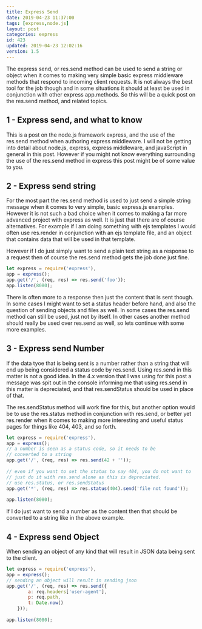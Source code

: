 ```yaml
---
title: Express Send
date: 2019-04-23 11:37:00
tags: [express,node.js]
layout: post
categories: express
id: 423
updated: 2019-04-23 12:02:16
version: 1.5
---
```


The express send, or res.send method can be used to send a string or object when it comes to making very simple basic express middleware methods that respond to incoming client requests. It is not always the best tool for the job though and in some situations it should at least be used in conjunction with other express app.methods. So this will be a quick post on the res.send method, and related topics.

<!-- more -->

## 1 - Express send, and what to know

This is a post on the node.js framework express, and the use of the res.send method when authoring express middleware. I will not be getting into detail about node.js, express, express middleware, and javaScript in general in this post. However if you might not know everything surrounding the use of the res.send method in express this post might be of some value to you.

## 2 - Express send string

For the most part the res.send method is used to just send a simple string message when it comes to very simple, basic express.js examples. However it is not such a bad choice when it comes to making a far more advanced project with express as well. It is just that there are of course alternatives. For example if I am doing something with ejs templates I would often use res.render in conjunction with an ejs template file, and an object that contains data that will be used in that template.

However if I do just simply want to send a plain text string as a response to a request then of course the res.send method gets the job done just fine.

```js
let express = require('express'),
app = express();
app.get('/', (req, res) => res.send('foo'));
app.listen(8080);
```

There is often more to a response then just the content that is sent though. In some cases I might want to set a status header before hand, and also the question of sending objects and files as well. In some cases the res.send method can still be used, just not by itself. In other cases another method should really be used over res.send as well, so lets continue with some more examples.

## 3 - Express send Number

If the data tyoe that is being sent is a number rather than a string that will end up being considered a status code by res.send. Using res.send in this matter is not a good idea. In the 4.x version that I was using for this post a message was spit out in the console informing me that using res.send in this matter is depreciated, and that res.sendStatus should be used in place of that.

The res.sendStatus method will work fine for this, but another option would be to use the res.status method in conjunction with res.send, or better yet res.render when it comes to making more interesting and useful status pages for things like 404, 403, and so forth. 

```js
let express = require('express'),
app = express();
// a number is seen as a status code, so it needs to be
// converted to a string
app.get('/', (req, res) => res.send(42 + ''));
 
// even if you want to set the status to say 404, you do not want to
// just do it with res.send alone as this is depreciated.
// use res.status, or res.sendStatus
app.get('*', (req, res) => res.status(404).send('file not found'));
 
app.listen(8080);
```

If I do just want to send a number as the content then that should be converted to a string like in the above example.

## 4 - Express send Object

When sending an object of any kind that will result in JSON data being sent to the client.

```js
let express = require('express'),
app = express();
// sending an object will result in sending json
app.get('/', (req, res) => res.send({
        a: req.headers['user-agent'],
        p: req.path,
        t: Date.now()
    }));
 
app.listen(8080);
```